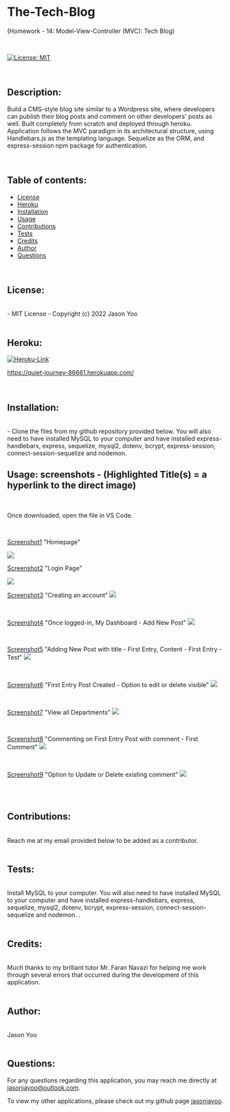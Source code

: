 # The-Tech-Blog

(Homework - 14: Model-View-Controller (MVC): Tech Blog)


<br>

[![License: MIT](https://img.shields.io/badge/License-MIT-blue.svg)](https://opensource.org/licenses/MIT)
  
<br>

## Description:

Build a CMS-style blog site similar to a Wordpress site, where developers can publish their blog posts and comment on other developers' posts as well. Built completely from scratch and deployed through heroku. Application follows the MVC paradigm in its architectural structure, using Handlebars.js as the templating language. Sequelize as the ORM, and express-session npm package for authentication. 

<br>


## Table of contents:

  * [License](#license)
  * [Heroku](#heroku)
  * [Installation](#installation)
  * [Usage](#usage)
  * [Contributions](#contributions)
  * [Tests](#tests)
  * [Credits](#credits)
  * [Author](#author)
  * [Questions](#questions)

<br>
  
## License:
<br>
      -  MIT License - Copyright (c) 2022 Jason Yoo

<br>
<br>

## Heroku:

[![Heroku-Link](images/herokuscreenshot.png)](https://quiet-journey-86661.herokuapp.com/)

https://quiet-journey-86661.herokuapp.com/
  
<br>

## Installation:
<br>
      -  Clone the files from my github repository provided below. You will also need to have installed MySQL to your computer and have installed express-handlebars, express, sequelize, mysql2, dotenv, bcrypt, express-session, connect-session-sequelize and nodemon. 

<br>
  
## Usage: screenshots - (Highlighted Title(s) = a hyperlink to the direct image)

<br>

Once downloaded, open the file in VS Code.

<br>
  

[Screenshot1](images/Screenshot1.png)  "Homepage"

<img src="images/Screenshot1.png">


[Screenshot2](images/Screenshot2.png)  "Login Page"

<img src="images/Screenshot2.png">

<br>

[Screenshot3](images/Screenshot3.png)  "Creating an account"
<img src="images/Screenshot3.png">

<br>

[Screenshot4](images/Screenshot4.png)  "Once logged-in, My Dashboard - Add New Post"
<img src="images/Screenshot4.png">

<br>

[Screenshot5](images/Screenshot5.png)  "Adding New Post with title - First Entry, Content - First Entry - Test"
<img src="images/Screenshot5.png">

<br>

[Screenshot6](images/Screenshot6.png)  "First Entry Post Created - Option to edit or delete visible"
<img src="images/Screenshot6.png">

<br>

[Screenshot7](images/Screenshot7.png)  "View all Departments"
<img src="images/Screenshot7.png">

<br>

[Screenshot8](images/Screenshot8.png)  "Commenting on First Entry Post with comment - First Comment"
<img src="images/Screenshot8.png">

<br>

[Screenshot9](images/Screenshot9.png)  "Option to Update or Delete existing comment"
<img src="images/Screenshot9.png">

<br>
<br>

  
## Contributions:
<br>
Reach me at my email provided below to be added as a contributor.

<br>
<br>
  
## Tests: 
<br>
Install MySQL to your computer. You will also need to have installed MySQL to your computer and have installed express-handlebars, express, sequelize, mysql2, dotenv, bcrypt, express-session, connect-session-sequelize and nodemon. .
  
<br>
<br>

## Credits:
<br>
Much thanks to my brilliant tutor Mr. Faran Navazi for helping me work through several errors that occurred during the development of this application.

<br>
<br>

## Author:
<br>
Jason Yoo
  
<br>
<br>

## Questions:

  For any questions regarding this application, you may reach me directly at jasonjayoo@outlook.com.

  To view my other applications, please check out my github page [jasonjayoo](https://github.com/jasonjayoo).


